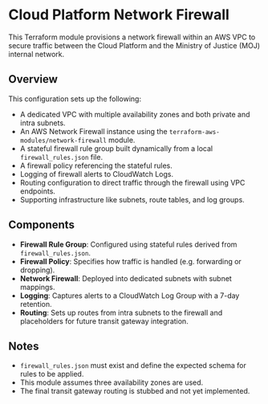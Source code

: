 # Cloud Platform Network Firewall

This Terraform module provisions a network firewall within an AWS VPC to secure traffic between the Cloud Platform and the Ministry of Justice (MOJ) internal network.

## Overview

This configuration sets up the following:

- A dedicated VPC with multiple availability zones and both private and intra subnets.
- An AWS Network Firewall instance using the `terraform-aws-modules/network-firewall` module.
- A stateful firewall rule group built dynamically from a local `firewall_rules.json` file.
- A firewall policy referencing the stateful rules.
- Logging of firewall alerts to CloudWatch Logs.
- Routing configuration to direct traffic through the firewall using VPC endpoints.
- Supporting infrastructure like subnets, route tables, and log groups.

## Components

- **Firewall Rule Group**: Configured using stateful rules derived from `firewall_rules.json`.
- **Firewall Policy**: Specifies how traffic is handled (e.g. forwarding or dropping).
- **Network Firewall**: Deployed into dedicated subnets with subnet mappings.
- **Logging**: Captures alerts to a CloudWatch Log Group with a 7-day retention.
- **Routing**: Sets up routes from intra subnets to the firewall and placeholders for future transit gateway integration.

## Notes

- `firewall_rules.json` must exist and define the expected schema for rules to be applied.
- This module assumes three availability zones are used.
- The final transit gateway routing is stubbed and not yet implemented.

